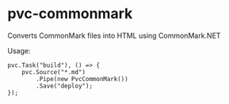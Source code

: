pvc-commonmark
========

Converts CommonMark files into HTML using CommonMark.NET

Usage:

```
pvc.Task("build"), () => {
    pvc.Source("*.md")
        .Pipe(new PvcCommonMark())
        .Save("deploy");
});
```
